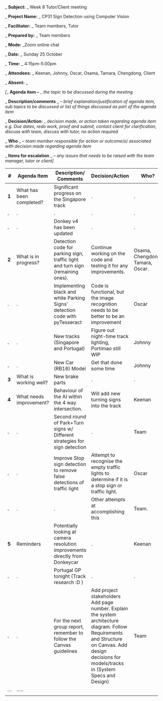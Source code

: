 _ **Subject:** _ Week 8 Tutor/Client meeting

_ **Project Name:** _ CP31 Sign Detection using Computer Vision

_ **Facilitator:** _ Team members, Tutor

_ **Prepared by:** _ Team members

_ **Mode:** _Zoom online chat

_ **Date:** _ Sunday 25 October

_ **Time:** _ 4:15pm-5:00pm

_ **Attendees:** _ Keenan, Johnny, Oscar, Osama, Tamara, Chengdong, Client

_ **Absent:** _

_[__ **Agenda item –** _ _the topic to be discussed during the meeting_

_ **Description/comments** _ _– brief explanation/justification of agenda item, sub topics to be discussed or list of things discussed as part of the agenda item_

_ **Decision/Action:** _ _decision made, or action taken regarding agenda item e.g. Due dates, redo work, proof and submit, contact client for clarification, discuss with team, discuss with tutor, no action required_

_ **Who** _ _– team member responsible for action or outcome(s) associated with decision made regarding agenda item_

_ **Items for escalation** _ _– any issues that needs to be raised with the team manager, tutor or client]_

| **#** | **Agenda Item** | **Description/ Comments** | **Decision/Action** | **Who?** | **Items for escalation** |
| --- | --- | --- | --- | --- | --- |
| **1** | What has been completed? | Significant progress on the Singapore track | . | . | . |
| **.** | . | . | . | . | . |
| **.** | . | Donkey v4 has been updated | . | . | . |
| **2** | What is in progress? | Detection code for parking sign, traffic light and turn sign (remaining ones). | Continue working on the code and testing it for any improvements. | Osama, Chengdong, Tamara, Oscar. | . |
| . | . | Implementing black and white Parking Signs&#39; detection code with pyTesseract | Code is functional, but the image recognition needs to be better to be an improvement | Oscar | . |
| **.** | . | New tracks (Singapore and Portugal) | Figure out night-time track lighting, Portimao still WIP | Johnny | . |
| **.** | . | New Car (RB16) Model | Get that done some time | Johnny | . |
| **3** | What is working well? | New brake parts | . | . | . |
| **4** | What needs improvement? | Behaviour of the AI within the 4 way intersection. | Will add new turning signs into the track | Keenan | . |
| **.** | . | Second round of Park+Turn signs w/ Different strategies for sign detection | . | Team | . |
| **.** | . | Improve Stop sign detection to remove false detections of traffic light | Attempt to recognise the empty traffic lights to determine if it is a stop sign or traffic light. | Oscar | . |
| **.** | . | . |Other attempts at accomplishing this| Team. | . |
| **5** | Reminders | Potentially looking at camera resolution improvements directly from Donkeycar | . | Keenan | . |
| **.** | . | Portugal GP tonight (Track research :D ) | . | . | . |
| **.** | . | For the next group report, remember to follow the Canvas guidelines | Add project stakeholders Add page number. Explain the system architecture diagram. Follow Requirements and Structure on Canvas. Add design decisions for models/tracks in (System Specs and Design) | Team | None |
| … | ….. | |
 | | |